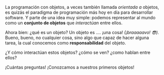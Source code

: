 La programación con objetos, a veces también llamada _orientada a_ objetos, es quizás el paradigma de programación más hoy en día para desarrollar software. Y parte de una idea muy simple: podemos representar al mundo como un **conjunto de objetos** que _interactúan_ entre ellos. 

Ahora bien: ¿qué es un objeto? Un objeto es .... ¡una cosa! _(¡braaaaavo! :sunglasses:)_. Bueno, bueno, no cualquier cosa, sino algo que capaz de hacer alguna tarea, la cual conocemos como **responsabilidad** del objeto.

¿Y cómo interactúan estos objetos? ¿cómo se ven? ¿como hablan entre ellos? 

¡Cuántas preguntas! ¡Conozcamos a nuestros primeros objetos!



